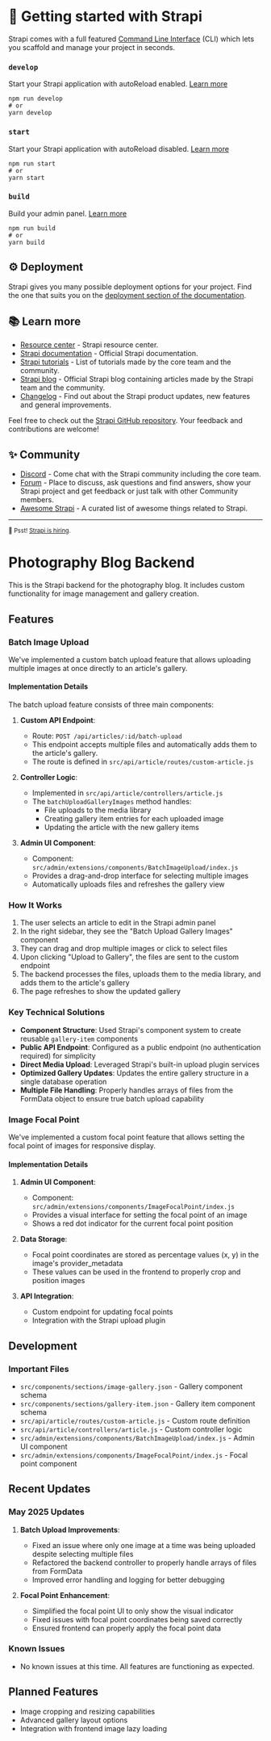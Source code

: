# 🚀 Getting started with Strapi

Strapi comes with a full featured [Command Line Interface](https://docs.strapi.io/developer-docs/latest/developer-resources/cli/CLI.html) (CLI) which lets you scaffold and manage your project in seconds.

### `develop`

Start your Strapi application with autoReload enabled. [Learn more](https://docs.strapi.io/developer-docs/latest/developer-resources/cli/CLI.html#strapi-develop)

```
npm run develop
# or
yarn develop
```

### `start`

Start your Strapi application with autoReload disabled. [Learn more](https://docs.strapi.io/developer-docs/latest/developer-resources/cli/CLI.html#strapi-start)

```
npm run start
# or
yarn start
```

### `build`

Build your admin panel. [Learn more](https://docs.strapi.io/developer-docs/latest/developer-resources/cli/CLI.html#strapi-build)

```
npm run build
# or
yarn build
```

## ⚙️ Deployment

Strapi gives you many possible deployment options for your project. Find the one that suits you on the [deployment section of the documentation](https://docs.strapi.io/developer-docs/latest/setup-deployment-guides/deployment.html).

## 📚 Learn more

- [Resource center](https://strapi.io/resource-center) - Strapi resource center.
- [Strapi documentation](https://docs.strapi.io) - Official Strapi documentation.
- [Strapi tutorials](https://strapi.io/tutorials) - List of tutorials made by the core team and the community.
- [Strapi blog](https://docs.strapi.io) - Official Strapi blog containing articles made by the Strapi team and the community.
- [Changelog](https://strapi.io/changelog) - Find out about the Strapi product updates, new features and general improvements.

Feel free to check out the [Strapi GitHub repository](https://github.com/strapi/strapi). Your feedback and contributions are welcome!

## ✨ Community

- [Discord](https://discord.strapi.io) - Come chat with the Strapi community including the core team.
- [Forum](https://forum.strapi.io/) - Place to discuss, ask questions and find answers, show your Strapi project and get feedback or just talk with other Community members.
- [Awesome Strapi](https://github.com/strapi/awesome-strapi) - A curated list of awesome things related to Strapi.

---

<sub>🤫 Psst! [Strapi is hiring](https://strapi.io/careers).</sub>

# Photography Blog Backend

This is the Strapi backend for the photography blog. It includes custom functionality for image management and gallery creation.

## Features

### Batch Image Upload

We've implemented a custom batch upload feature that allows uploading multiple images at once directly to an article's gallery.

#### Implementation Details

The batch upload feature consists of three main components:

1. **Custom API Endpoint**: 
   - Route: `POST /api/articles/:id/batch-upload`
   - This endpoint accepts multiple files and automatically adds them to the article's gallery.
   - The route is defined in `src/api/article/routes/custom-article.js`

2. **Controller Logic**:
   - Implemented in `src/api/article/controllers/article.js`
   - The `batchUploadGalleryImages` method handles:
     - File uploads to the media library
     - Creating gallery item entries for each uploaded image
     - Updating the article with the new gallery items

3. **Admin UI Component**:
   - Component: `src/admin/extensions/components/BatchImageUpload/index.js`
   - Provides a drag-and-drop interface for selecting multiple images
   - Automatically uploads files and refreshes the gallery view

### How It Works

1. The user selects an article to edit in the Strapi admin panel
2. In the right sidebar, they see the "Batch Upload Gallery Images" component
3. They can drag and drop multiple images or click to select files
4. Upon clicking "Upload to Gallery", the files are sent to the custom endpoint
5. The backend processes the files, uploads them to the media library, and adds them to the article's gallery
6. The page refreshes to show the updated gallery

### Key Technical Solutions

- **Component Structure**: Used Strapi's component system to create reusable `gallery-item` components
- **Public API Endpoint**: Configured as a public endpoint (no authentication required) for simplicity
- **Direct Media Upload**: Leveraged Strapi's built-in upload plugin services
- **Optimized Gallery Updates**: Updates the entire gallery structure in a single database operation
- **Multiple File Handling**: Properly handles arrays of files from the FormData object to ensure true batch upload capability

### Image Focal Point

We've implemented a custom focal point feature that allows setting the focal point of images for responsive display.

#### Implementation Details

1. **Admin UI Component**:
   - Component: `src/admin/extensions/components/ImageFocalPoint/index.js`
   - Provides a visual interface for setting the focal point of an image
   - Shows a red dot indicator for the current focal point position

2. **Data Storage**:
   - Focal point coordinates are stored as percentage values (x, y) in the image's provider_metadata
   - These values can be used in the frontend to properly crop and position images

3. **API Integration**:
   - Custom endpoint for updating focal points
   - Integration with the Strapi upload plugin

## Development

### Important Files

- `src/components/sections/image-gallery.json` - Gallery component schema
- `src/components/sections/gallery-item.json` - Gallery item component schema
- `src/api/article/routes/custom-article.js` - Custom route definition
- `src/api/article/controllers/article.js` - Custom controller logic
- `src/admin/extensions/components/BatchImageUpload/index.js` - Admin UI component
- `src/admin/extensions/components/ImageFocalPoint/index.js` - Focal point component

## Recent Updates

### May 2025 Updates

1. **Batch Upload Improvements**:
   - Fixed an issue where only one image at a time was being uploaded despite selecting multiple files
   - Refactored the backend controller to properly handle arrays of files from FormData
   - Improved error handling and logging for better debugging

2. **Focal Point Enhancement**:
   - Simplified the focal point UI to only show the visual indicator
   - Fixed issues with focal point coordinates being saved correctly
   - Ensured frontend can properly apply the focal point data

### Known Issues

- No known issues at this time. All features are functioning as expected.

## Planned Features

- Image cropping and resizing capabilities
- Advanced gallery layout options
- Integration with frontend image lazy loading
